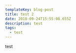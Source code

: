 ```yaml
---
templateKey: blog-post
title: test 2
date: 2018-09-24T15:55:08.655Z
description: test
tags:
  - test
---
```

test
